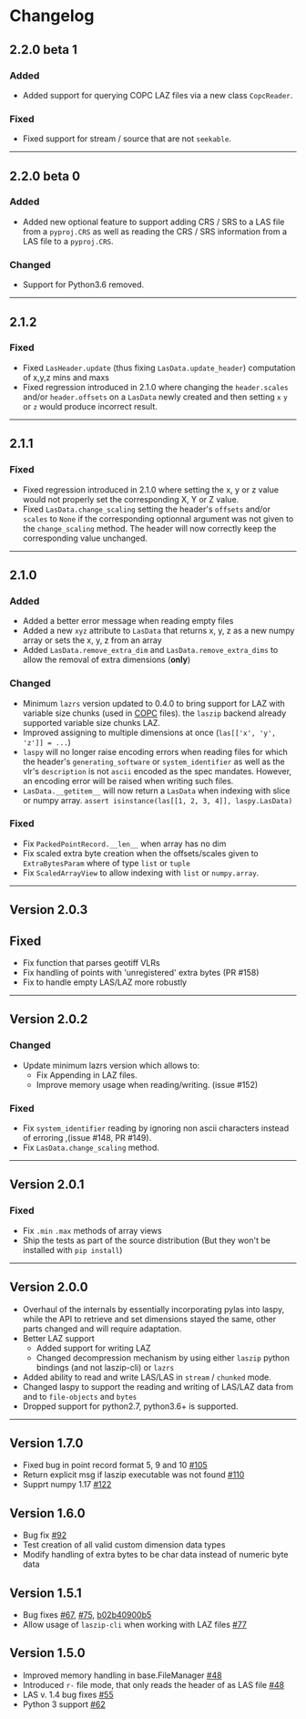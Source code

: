 # Changelog

## 2.2.0 beta 1

### Added
- Added support for querying COPC LAZ files via a new class `CopcReader`.

### Fixed
- Fixed support for stream / source that are not `seekable`.

---

## 2.2.0 beta 0

### Added
- Added new optional feature to support adding CRS / SRS to a LAS file from a `pyproj.CRS` as 
  well as reading the CRS / SRS information from a LAS file to a `pyproj.CRS`. 

### Changed
- Support for Python3.6 removed.

---
  
## 2.1.2


### Fixed
- Fixed `LasHeader.update` (thus fixing `LasData.update_header`) computation of x,y,z mins and maxs
- Fixed regression introduced in 2.1.0 where changing the `header.scales` and/or `header.offsets`
  on a `LasData` newly created  and then setting `x` `y` or `z` would produce incorrect result.

---

## 2.1.1

### Fixed
- Fixed regression introduced in 2.1.0 where setting the x, y or z value would not properly set the corresponding
  X, Y or Z value.
- Fixed `LasData.change_scaling` setting the header's `offsets` and/or `scales` to `None`
  if the corresponding optionnal argument was not given to the `change_scaling` method.
  The header will now correctly keep the corresponding value unchanged.

---

## 2.1.0

### Added
- Added a better error message when reading empty files
- Added a new `xyz` attribute to `LasData` that returns x, y, z as a new numpy array or sets the x, y, z from an array
- Added `LasData.remove_extra_dim` and `LasData.remove_extra_dims` to allow the removal of extra dimensions (__only__)

### Changed
- Minimum `lazrs` version updated to 0.4.0 to bring support for LAZ with variable size chunks
  (used in [COPC](https://copc.io) files). the `laszip` backend already supported variable size chunks LAZ.
- Improved assigning to multiple dimensions at once (`las[['x', 'y', 'z']] = ...`)
- `laspy` will no longer raise encoding errors when reading files for which the header's `generating_software` or
  `system_identifier` as well as the vlr's `description` is not `ascii` encoded as the spec mandates.
  However, an encoding error will be raised when writing such files.
- `LasData.__getitem__` will now return a `LasData` when indexing with slice or numpy array.
   `assert isinstance(las[[1, 2, 3, 4]], laspy.LasData)`
 
### Fixed
- Fix `PackedPointRecord.__len__` when array has no dim
- Fix scaled extra byte creation when the offsets/scales given to `ExtraBytesParam` where of type `list` or `tuple`
- Fix `ScaledArrayView` to allow indexing with `list` or `numpy.array`.

---

## Version 2.0.3

## Fixed
- Fix function that parses geotiff VLRs
- Fix handling of points with 'unregistered' extra bytes (PR #158)
- Fix to handle empty LAS/LAZ more robustly

---

## Version 2.0.2

### Changed
- Update minimum lazrs version which allows to:
  - Fix Appending in LAZ files.
  - Improve memory usage when reading/writing. (issue #152)

### Fixed
- Fix `system_identifier` reading by ignoring non ascii characters instead of erroring ,(issue #148, PR #149).
- Fix `LasData.change_scaling` method.

---

## Version 2.0.1

### Fixed
- Fix `.min` `.max` methods of array views
- Ship the tests as part of the source distribution (But they won't be installed with `pip install`)

---

## Version 2.0.0

- Overhaul of the internals by essentially incorporating pylas into laspy,
  while the API to retrieve and set dimensions stayed the same, other parts changed
  and will require adaptation.
- Better LAZ support
    * Added support for writing LAZ
    * Changed decompression mechanism by using either `laszip` python bindings (and not laszip-cli)
      or `lazrs`
- Added ability to read and write LAS/LAS in `stream` / `chunked` mode.
- Changed laspy to support the reading and writing of LAS/LAZ data from and to `file-objects` and `bytes`
- Dropped support for python2.7, python3.6+ is supported.

---

## Version 1.7.0

- Fixed bug in point record format 5, 9 and 10 [#105](https://github.com/laspy/laspy/issues/105)
- Return explicit msg if laszip executable was not found [#110](https://github.com/laspy/laspy/issues/110)
- Supprt numpy 1.17 [#122](https://github.com/laspy/laspy/issues/122)

## Version 1.6.0

- Bug fix  [#92](https://github.com/laspy/laspy/issues/92)
- Test creation of all valid custom dimension data types
- Modify handling of extra bytes to be char data instead of numeric byte data

## Version 1.5.1

- Bug fixes [#67](https://github.com/laspy/laspy/pull/67), [#75](https://github.com/laspy/laspy/pull/75), [b02b40900b5](https://github.com/laspy/laspy/commit/b02b40900b5620972930cd0c201b4db1a6a69754)
- Allow usage of `laszip-cli` when working with LAZ files [#77](https://github.com/laspy/laspy/pull/77)

## Version 1.5.0

- Improved memory handling in base.FileManager [#48](https://github.com/laspy/laspy/pull/48)
- Introduced `r-` file mode, that only reads the header of as LAS file [#48](https://github.com/laspy/laspy/pull/48)
- LAS v. 1.4 bug fixes [#55](https://github.com/laspy/laspy/pull/55)
- Python 3 support [#62](https://github.com/laspy/laspy/pull/62)

